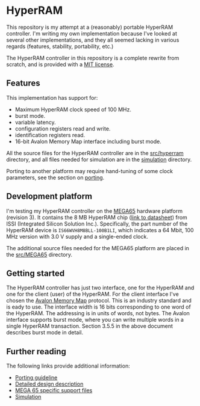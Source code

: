 # HyperRAM

This repository is my attempt at a (reasonably) portable HyperRAM controller.
I'm writing my own implementation because I've looked at several other
implementations, and they all seemed lacking in various regards (features,
stability, portability, etc.)

The HyperRAM controller in this repository is a complete rewrite from scratch,
and is provided with a [MIT license](LICENSE).

## Features

This implementation has support for:

* Maximum HyperRAM clock speed of 100 MHz.
* burst mode.
* variable latency.
* configuration registers read and write.
* identification registers read.
* 16-bit Avalon Memory Map interface including burst mode.

All the source files for the HyperRAM controller are in the
[src/hyperram](src/hyperram) directory, and all files needed for simulation are
in the [simulation](simulation) directory.

Porting to another platform may require hand-tuning of some clock parameters,
see the section on [porting](PORTING.md).


## Development platform

I'm testing my HyperRAM controller on the [MEGA65](https://mega65.org/)
hardware platform (revision 3).  It contains the 8 MB HyperRAM chip ([link to
datasheet](doc/66-67WVH8M8ALL-BLL-938852.pdf)) from ISSI (Integrated Silicon
Solution Inc.).  Specifically, the part number of the HyperRAM device is
`IS66WVH8M8BLL-100B1LI`, which indicates a 64 Mbit, 100 MHz version with 3.0 V
supply and a single-ended clock.

The additional source files needed for the MEGA65 platform are placed in the
[src/MEGA65](src/MEGA65) directory.

## Getting started
The HyperRAM controller has just two interface, one for the HyperRAM and one
for the client (user) of the HyperRAM. For the client interface I've chosen the
[Avalon Memory Map](doc/Avalon_Interface_Specifications.pdf) protocol.
This is an industry standard and is eady to use. The interface width is 16 bits
corresponding to one word of the HyperRAM. The addressing is in units of words,
not bytes.
The Avalon interface supports burst mode, where you can write multiple words in
a single HyperRAM transaction. Section 3.5.5 in the above document describes
burst mode in detail.


## Further reading
The following links provide additional information:

* [Porting guideline](PORTING.md)
* [Detailed design description](src/hyperram/README.md)
* [MEGA 65 specific support files](src/MEGA65/README.md)
* [Simulation](simulation/README.md)